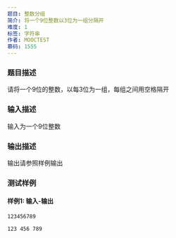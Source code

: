 ```yaml
---
题目: 整数分组
简介: 将一个9位整数以3位为一组分隔开
难度: 1
标签: 字符串
作者: MOOCTEST
慕码: 1555
---
```


### 题目描述

请将一个9位的整数，以每3位为一组，每组之间用空格隔开

### 输入描述

输入为一个9位整数

### 输出描述

输出请参照样例输出

### 测试样例

#### 样例1: 输入-输出

```
123456789
```

```
123 456 789
```

